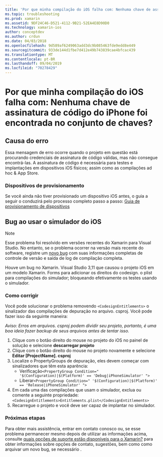 ```yaml
---
title: 'Por que minha compilação do iOS falha com: Nenhuma chave de assinatura de código do iPhone foi encontrada no conjunto de chaves?'
ms.topic: troubleshooting
ms.prod: xamarin
ms.assetid: 9DF24C46-D521-4112-9B21-52EA4E8D90D0
ms.technology: xamarin-ios
author: conceptdev
ms.author: crdun
ms.date: 04/03/2018
ms.openlocfilehash: 9d589af6249063add3dc9b085463fde9edd8e449
ms.sourcegitcommit: 933de144d1fbe7d412e49b743839cae4bfcac439
ms.translationtype: MT
ms.contentlocale: pt-BR
ms.lasthandoff: 09/04/2019
ms.locfileid: "70278429"
---
```

# <a name="why-does-my-ios-build-fail-with-no-valid-iphone-code-signing-keys-found-in-keychain"></a>Por que minha compilação do iOS falha com: Nenhuma chave de assinatura de código do iPhone foi encontrada no conjunto de chaves?

## <a name="cause-of-the-error"></a>Causa do erro
Essa mensagem de erro ocorre quando o projeto em questão está procurando credenciais de assinatura de código válidas, mas não consegue encontrá-las. A assinatura de código é necessária para testes e implantações em dispositivos iOS físicos; assim como as compilações ad hoc & App Store. 


### <a name="provisioning-devices"></a>Dispositivos de provisionamento
Se você ainda não tiver provisionado um dispositivo iOS antes, o guia a seguir o conduzirá pelo processo completo passo a passo: [Guia de provisionamento de dispositivos](~/ios/get-started/installation/device-provisioning/index.md)


## <a name="bug-when-using-ios-simulator"></a>Bug ao usar o simulador do iOS

> [!NOTE]
> Esse problema foi resolvido em versões recentes do Xamarin para Visual Studio. No entanto, se o problema ocorrer na versão mais recente do software, registre um [novo bug](~/cross-platform/troubleshooting/questions/howto-file-bug.md) com suas informações completas de controle de versão e saída de log de compilação completa.


Houve um bug no Xamarin. Visual Studio 3,11 que causou o projeto iOS em um modelo Xamarin. Forms para adicionar os direitos do codesign. o plist para compilações do simulador; bloqueando efetivamente os testes usando o simulador.

### <a name="how-to-fix"></a>Como corrigir
Você pode solucionar o problema removendo `<CodesignEntitlements>` o sinalizador das compilações de depuração no arquivo. csproj. Você pode fazer isso da seguinte maneira:

*Aviso: Erros em arquivos. csproj podem dividir seu projeto, portanto, é uma boa ideia fazer backup de seus arquivos antes de tentar isso.*

1. Clique com o botão direito do mouse no projeto do iOS no painel de solução e selecione **descarregar projeto**
2. Clique com o botão direito do mouse no projeto novamente e selecione **Editar [ProjectName]. csproj**
3. Localize o PropertyGroups de depuração, eles devem começar com sinalizadores que têm esta aparência:
   - Verificação`<PropertyGroup Condition=" '$(Configuration)|$(Platform)' == 'Debug|iPhoneSimulator' ">`
   - Liberar`<PropertyGroup Condition=" '$(Configuration)|$(Platform)' == 'Release|iPhoneSimulator' ">`
4. Em cada uma das compilações que usam o simulador, exclua ou comente a seguinte propriedade:`<CodesignEntitlements>Entitlements.plist</CodesignEntitlements>`
5. Recarregue o projeto e você deve ser capaz de implantar no simulador.

### <a name="next-steps"></a>Próximas etapas
Para obter mais assistência, entrar em contato conosco ou, se esse problema permanecer mesmo depois de utilizar as informações acima, consulte [quais opções de suporte estão disponíveis para o Xamarin?](~/cross-platform/troubleshooting/support-options.md) para obter informações sobre opções de contato, sugestões, bem como como arquivar um novo bug, se necessário . 
